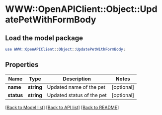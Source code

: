 # WWW::OpenAPIClient::Object::UpdatePetWithFormBody

## Load the model package
```perl
use WWW::OpenAPIClient::Object::UpdatePetWithFormBody;
```

## Properties
Name | Type | Description | Notes
------------ | ------------- | ------------- | -------------
**name** | **string** | Updated name of the pet | [optional] 
**status** | **string** | Updated status of the pet | [optional] 

[[Back to Model list]](../README.md#documentation-for-models) [[Back to API list]](../README.md#documentation-for-api-endpoints) [[Back to README]](../README.md)


